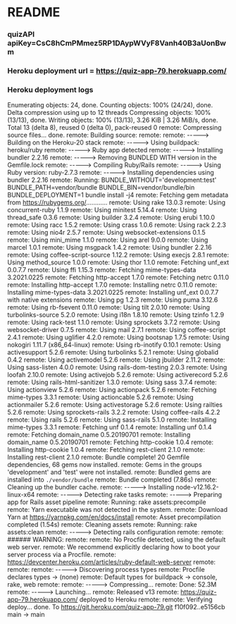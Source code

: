 # README
### quizAPI apiKey=CsC8hCmPMmez5RP1DAypWVyF8Vanh40B3aUonBwm
### Heroku deployment url = https://quiz-app-79.herokuapp.com/
### Heroku deployment logs 
Enumerating objects: 24, done.
Counting objects: 100% (24/24), done.
Delta compression using up to 12 threads
Compressing objects: 100% (13/13), done.
Writing objects: 100% (13/13), 3.26 KiB | 3.26 MiB/s, done.
Total 13 (delta 8), reused 0 (delta 0), pack-reused 0
remote: Compressing source files... done.
remote: Building source:
remote:
remote: -----> Building on the Heroku-20 stack
remote: -----> Using buildpack: heroku/ruby
remote: -----> Ruby app detected
remote: -----> Installing bundler 2.2.16
remote: -----> Removing BUNDLED WITH version in the Gemfile.lock
remote: -----> Compiling Ruby/Rails
remote: -----> Using Ruby version: ruby-2.7.3
remote: -----> Installing dependencies using bundler 2.2.16
remote:        Running: BUNDLE_WITHOUT='development:test' BUNDLE_PATH=vendor/bundle BUNDLE_BIN=vendor/bundle/bin BUNDLE_DEPLOYMENT=1 bundle install -j4
remote:        Fetching gem metadata from https://rubygems.org/............
remote:        Using rake 13.0.3
remote:        Using concurrent-ruby 1.1.9
remote:        Using minitest 5.14.4
remote:        Using thread_safe 0.3.6
remote:        Using builder 3.2.4
remote:        Using erubi 1.10.0
remote:        Using racc 1.5.2
remote:        Using crass 1.0.6
remote:        Using rack 2.2.3
remote:        Using nio4r 2.5.7
remote:        Using websocket-extensions 0.1.5
remote:        Using mini_mime 1.1.0
remote:        Using arel 9.0.0
remote:        Using marcel 1.0.1
remote:        Using msgpack 1.4.2
remote:        Using bundler 2.2.16
remote:        Using coffee-script-source 1.12.2
remote:        Using execjs 2.8.1
remote:        Using method_source 1.0.0
remote:        Using thor 1.1.0
remote:        Fetching unf_ext 0.0.7.7
remote:        Using ffi 1.15.3
remote:        Fetching mime-types-data 3.2021.0225
remote:        Fetching http-accept 1.7.0
remote:        Fetching netrc 0.11.0
remote:        Installing http-accept 1.7.0
remote:        Installing netrc 0.11.0
remote:        Installing mime-types-data 3.2021.0225
remote:        Installing unf_ext 0.0.7.7 with native extensions
remote:        Using pg 1.2.3
remote:        Using puma 3.12.6
remote:        Using rb-fsevent 0.11.0
remote:        Using tilt 2.0.10
remote:        Using turbolinks-source 5.2.0
remote:        Using i18n 1.8.10
remote:        Using tzinfo 1.2.9
remote:        Using rack-test 1.1.0
remote:        Using sprockets 3.7.2
remote:        Using websocket-driver 0.7.5
remote:        Using mail 2.7.1
remote:        Using coffee-script 2.4.1
remote:        Using uglifier 4.2.0
remote:        Using bootsnap 1.7.5
remote:        Using nokogiri 1.11.7 (x86_64-linux)
remote:        Using rb-inotify 0.10.1
remote:        Using activesupport 5.2.6
remote:        Using turbolinks 5.2.1
remote:        Using globalid 0.4.2
remote:        Using activemodel 5.2.6
remote:        Using jbuilder 2.11.2
remote:        Using sass-listen 4.0.0
remote:        Using rails-dom-testing 2.0.3
remote:        Using loofah 2.10.0
remote:        Using activejob 5.2.6
remote:        Using activerecord 5.2.6
remote:        Using rails-html-sanitizer 1.3.0
remote:        Using sass 3.7.4
remote:        Using actionview 5.2.6
remote:        Using actionpack 5.2.6
remote:        Fetching mime-types 3.3.1
remote:        Using actioncable 5.2.6
remote:        Using actionmailer 5.2.6
remote:        Using activestorage 5.2.6
remote:        Using railties 5.2.6
remote:        Using sprockets-rails 3.2.2
remote:        Using coffee-rails 4.2.2
remote:        Using rails 5.2.6
remote:        Using sass-rails 5.1.0
remote:        Installing mime-types 3.3.1
remote:        Fetching unf 0.1.4
remote:        Installing unf 0.1.4
remote:        Fetching domain_name 0.5.20190701
remote:        Installing domain_name 0.5.20190701
remote:        Fetching http-cookie 1.0.4
remote:        Installing http-cookie 1.0.4
remote:        Fetching rest-client 2.1.0
remote:        Installing rest-client 2.1.0
remote:        Bundle complete! 20 Gemfile dependencies, 68 gems now installed.
remote:        Gems in the groups 'development' and 'test' were not installed.
remote:        Bundled gems are installed into `./vendor/bundle`
remote:        Bundle completed (7.86s)
remote:        Cleaning up the bundler cache.
remote: -----> Installing node-v12.16.2-linux-x64
remote: -----> Detecting rake tasks
remote: -----> Preparing app for Rails asset pipeline
remote:        Running: rake assets:precompile
remote:        Yarn executable was not detected in the system.
remote:        Download Yarn at https://yarnpkg.com/en/docs/install
remote:        Asset precompilation completed (1.54s)
remote:        Cleaning assets
remote:        Running: rake assets:clean
remote: -----> Detecting rails configuration
remote:
remote: ###### WARNING:
remote:
remote:        No Procfile detected, using the default web server.
remote:        We recommend explicitly declaring how to boot your server process via a Procfile.
remote:        https://devcenter.heroku.com/articles/ruby-default-web-server
remote:
remote:
remote: -----> Discovering process types
remote:        Procfile declares types     -> (none)
remote:        Default types for buildpack -> console, rake, web
remote:
remote: -----> Compressing...
remote:        Done: 52.3M
remote: -----> Launching...
remote:        Released v13
remote:        https://quiz-app-79.herokuapp.com/ deployed to Heroku
remote:
remote: Verifying deploy... done.
To https://git.heroku.com/quiz-app-79.git
   f10f092..e5156cb  main -> main
